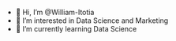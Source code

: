 - 👋 Hi, I’m @William-Itotia
- 👀 I’m interested in Data Science and Marketing
- 🌱 I’m currently learning Data Science

<!---
William-Itotia/William-Itotia is a ✨ special ✨ repository because its `README.md` (this file) appears on your GitHub profile.
You can click the Preview link to take a look at your changes.
--->
